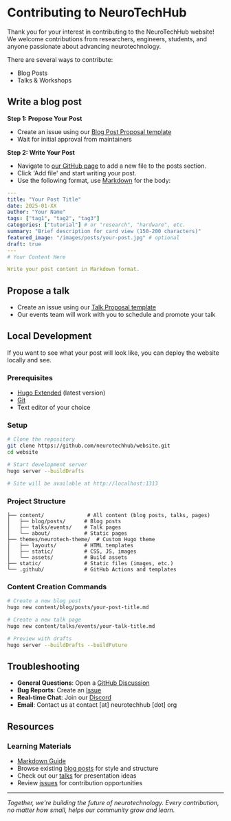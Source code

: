 # Contributing to NeuroTechHub

Thank you for your interest in contributing to the NeuroTechHub website! We welcome contributions from researchers, engineers, students, and anyone passionate about advancing neurotechnology.

There are several ways to contribute:

- Blog Posts
- Talks & Workshops

## Write a blog post

**Step 1: Propose Your Post**

- Create an issue using our [Blog Post Proposal template](https://github.com/neurotechhub/website/issues/new?template=blog-post-proposal.md)
- Wait for initial approval from maintainers

**Step 2: Write Your Post**

- Navigate to [our GitHub page](https://github.com/NeuroTechHub/Website/tree/main/content/blog/posts) to add a new file to the posts section.
- Click 'Add file' and start writing your post.
- Use the following format, use [Markdown](https://www.markdownguide.org/) for the body:

```yaml
---
title: "Your Post Title"
date: 2025-01-XX
author: "Your Name"
tags: ["tag1", "tag2", "tag3"]
categories: ["tutorial"] # or "research", "hardware", etc.
summary: "Brief description for card view (150-200 characters)"
featured_image: "/images/posts/your-post.jpg" # optional
draft: true
---
# Your Content Here

Write your post content in Markdown format.
```

## Propose a talk

- Create an issue using our [Talk Proposal template](https://github.com/neurotechhub/website/issues/new?template=talk-proposal.md)
- Our events team will work with you to schedule and promote your talk

## Local Development

If you want to see what your post will look like, you can deploy the website locally and see.

### Prerequisites

- [Hugo Extended](https://gohugo.io/installation/) (latest version)
- [Git](https://git-scm.com/)
- Text editor of your choice

### Setup

```bash
# Clone the repository
git clone https://github.com/neurotechhub/website.git
cd website

# Start development server
hugo server --buildDrafts

# Site will be available at http://localhost:1313
```

### Project Structure

```
├── content/              # All content (blog posts, talks, pages)
│   ├── blog/posts/      # Blog posts
│   ├── talks/events/    # Talk pages
│   └── about/           # Static pages
├── themes/neurotech-theme/  # Custom Hugo theme
│   ├── layouts/         # HTML templates
│   ├── static/          # CSS, JS, images
│   └── assets/          # Build assets
├── static/              # Static files (images, etc.)
└── .github/             # GitHub Actions and templates
```

### Content Creation Commands

```bash
# Create a new blog post
hugo new content/blog/posts/your-post-title.md

# Create a new talk page
hugo new content/talks/events/your-talk-title.md

# Preview with drafts
hugo server --buildDrafts --buildFuture
```

## Troubleshooting

- **General Questions**: Open a [GitHub Discussion](https://github.com/neurotechhub/website/discussions)
- **Bug Reports**: Create an [Issue](https://github.com/neurotechhub/website/issues)
- **Real-time Chat**: Join our [Discord](https://discord.gg/neurotech)
- **Email**: Contact us at contact [at] neurotechhub [dot] org

## Resources

### Learning Materials

- [Markdown Guide](https://www.markdownguide.org/)
- Browse existing [blog posts](/blog/) for style and structure
- Check out our [talks](/talks/) for presentation ideas
- Review [issues](https://github.com/neurotechhub/website/issues) for contribution opportunities

---

_Together, we're building the future of neurotechnology. Every contribution, no matter how small, helps our community grow and learn._
